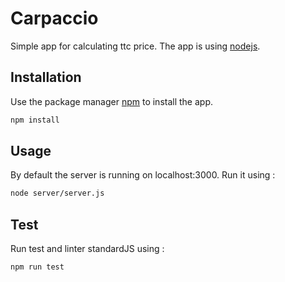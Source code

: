 
# Carpaccio

Simple app for calculating ttc price. The app is using [nodejs](https://nodejs.org/en/).

## Installation

Use the package manager [npm](https://www.npmjs.com/) to install the app.

```bash
npm install
```
## Usage
By default the server is running on localhost:3000. Run it using :

```bash
node server/server.js
```
## Test
Run test and linter standardJS using :
```bash
npm run test
```
